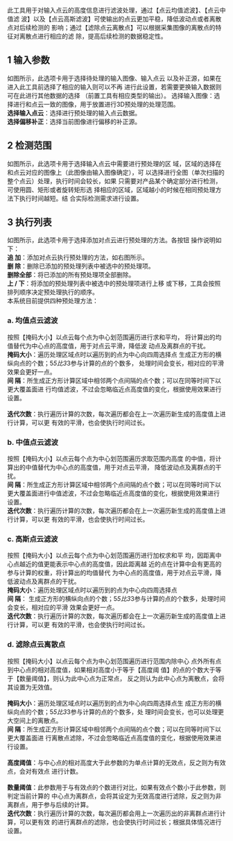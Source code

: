 
此工具用于对输入点云的高度信息进行滤波处理，通过【点云均值滤波】、【点云中值滤
波】以及【点云高斯滤波】可使输出的点云更加平稳，降低波动点或者离散点对后续检测的
影响；通过【滤除点云离散点】可以根据采集图像的离散点的特征对离散点进行相应的滤
除，提高后续检测的数据稳定性。

## 1 输入参数 
如图所示，此选项卡用于选择待处理的输入图像、输入点云
以及补正源，如果在进入此工具前选择了相应的输入则可以不再
进行此设置，若需要更换输入数据则可在此进行其他数据的选择
（前置工具有相应类型的输出）。 
选择输入图像：选择进行和点云一致的图像，用于放置进行3D预处理的处理范围。<br> 
**选择输入点云**：选择进行预处理的输入点云数据。 <br> 
**选择偏移补正**：选择当前图像进行偏移的补正源。 
## 2 检测范围 
如图所示，此选项卡用于选择输入点云中需要进行预处理的区
域，区域的选择在和点云对应的图像上（此图像由输入图像确定），可
以选择进行全图（单次扫描的整个点云）处理，执行时间会较长，如果
只需要对产品某个确定部分进行检测，可使用圆、矩形或者旋转矩形选
择相应的区域，区域越小的时候在相同预处理方法下执行时间越短。结
合实际检测需求进行设置。 

## 3 执行列表 
如图所示，此选项卡用于选择添加对点云进行预处理的方法。各按钮
操作说明如下： <br> 
**追    加**：添加对点云执行预处理的方法，如右图所示。 <br> 
**删    除**：删除已添加的预处理列表中被选中的预处理项。 <br> 
**删除全部**：将已添加的所有预处理项全部删除。 <br> 
**上  / 下**：将添加的预处理列表中被选中的预处理项进行上移
或下移，工具会按照排列顺序决定预处理执行的顺序。 <br> 
本系统目前提供四种预处理方法： 
### a. 均值点云滤波 
按照【掩码大小】以点云每个点为中心划范围遍历进行求和平均，
将计算出的均值替代为中心点的高度值，用于对点云平滑，降低波
动点及离群点的干扰。 <br> 
**掩码大小**：遍历处理区域点时以遍历到的点为中心向四周选择点
生成正方形的横纵向点的个数；5*5比3*3参与计算的点的个数多，
处理时间会变长，相对应的平滑效果会更好一点。 <br> 
**间    隔**：所生成正方形计算区域中相邻两个点间隔的点个数；可以在同等时间下以更大覆盖面进
行均值滤波，不过会忽略临近点高度值的变化，根据使用效果进行设置。<br>  
**迭代次数**：执行遍历计算的次数，每次遍历都会在上一次遍历新生成的高度值上进行计算，可以更
有效的平滑，也会使执行时间过长。 <br> 
### b. 中值点云滤波 
按照【掩码大小】以点云每个点为中心划范围遍历求取范围内高度
的中值，将计算出的中值替代为中心点的高度值，用于对点云平滑，
降低波动点及离群点的干扰。 <br> 
**间    隔**：所生成正方形计算区域中相邻两个点间隔的点个数；可以在同等时间下以更大覆盖面进行中值滤波，不过会忽略临近点高度值的变化，根据使用效果进行
设置。 <br> 
**迭代次数**：执行遍历计算的次数，每次遍历都会在上一次遍历新生成的高度值上进行计算，可以更
有效的平滑，也会使执行时间过长。 <br> 
### c. 高斯点云滤波 
按照【掩码大小】以点云每个点为中心划范围遍历进行加权求和平
均，因距离中心点越近的值更能表示中心点的高度值，因此距离越
近的点在计算中会有更高的参与计算的权重，将计算出的均值替代
为中心点的高度值，用于对点云平滑，降低波动点及离群点的干扰。 <br> 
**掩码大小**：遍历处理区域点时以遍历到的点为中心向四周选择点 <br> 
**间    隔**： 生成正方形的横纵向点的个数；5*5比3*3参与计算的点的个数多，处理时间会变长，相对应的平滑
效果会更好一点。 <br> 
**迭代次数**：执行遍历计算的次数，每次遍历都会在上一次遍历新生成的高度值上进行计算，可以更
有效的平滑，也会使执行时间过长。 <br> 
### d. 滤除点云离散点 
按照【掩码大小】以点云每个点为中心划范围遍历进行范围内除中心
点外所有点到中心点的相对高度值，如果相对高度小于等于【高度阈
值】的点的个数大于等于【数量阈值】，则认为此中心点为正常点，
反之则认为此中心点为离散点，会将其设置为无效值。<br>  
**掩码大小**：遍历处理区域点时以遍历到的点为中心向四周选择点生
成正方形的横纵向点的个数；5*5比3*3参与计算的点的个数多，处
理时间会变长，也可以处理更大空间上的离散点。 <br> 
**间    隔**：所生成正方形计算区域中相邻两个点间隔的点个数；可以在同等时间下以更大覆盖面进
行离散点滤除，不过会忽略临近点高度值的变化，根据使用效果进行设置。<br>  
**高度阈值**：与中心点的相对高度大于此参数的为单点计算的无效点，反之则为有效点，会对有效点
进行计数。<br>  
**数量阈值**：此参数用于与有效点的个数进行对比，如果有效点个数小于此参数，则判定当前计算的
中心点为离群点，会将其设定为无效高度进行滤除，反之则为非离群点，用于参与后续的计算。<br> 
**迭代次数**：执行遍历计算的次数，每次遍历都会用上一次遍历出的非离群点进行计算，可以更有效
的进行离群点的滤除，也会使执行时间过长；根据具体情况进行设置。